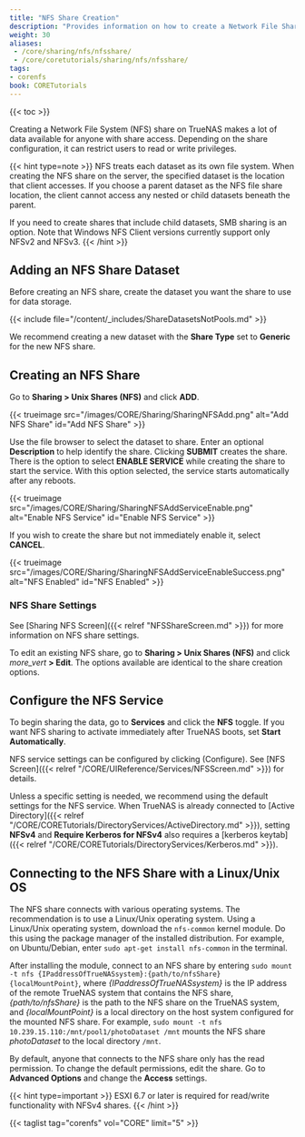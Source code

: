 ```yaml
---
title: "NFS Share Creation"
description: "Provides information on how to create a Network File Share (NFS) on your TrueNAS."
weight: 30
aliases:
 - /core/sharing/nfs/nfsshare/
 - /core/coretutorials/sharing/nfs/nfsshare/
tags:
- corenfs
book: CORETutorials
---
```


{{< toc >}}

Creating a Network File System (NFS) share on TrueNAS makes a lot of data available for anyone with share access.
Depending on the share configuration, it can restrict users to read or write privileges.

{{< hint type=note >}}
NFS treats each dataset as its own file system.
When creating the NFS share on the server, the specified dataset is the location that client accesses.
If you choose a parent dataset as the NFS file share location, the client cannot access any nested or child datasets beneath the parent.

If you need to create shares that include child datasets, SMB sharing is an option.
Note that Windows NFS Client versions currently support only NFSv2 and NFSv3.
{{< /hint >}}

## Adding an NFS Share Dataset

Before creating an NFS share, create the dataset you want the share to use for data storage.

{{< include file="/content/_includes/ShareDatasetsNotPools.md" >}}

We recommend creating a new dataset with the **Share Type** set to **Generic** for the new NFS share.

## Creating an NFS Share

Go to **Sharing > Unix Shares (NFS)** and click **ADD**.

{{< trueimage src="/images/CORE/Sharing/SharingNFSAdd.png" alt="Add NFS Share" id="Add NFS Share" >}}

Use the file browser to select the dataset to share.
Enter an optional **Description** to help identify the share.
Clicking **SUBMIT** creates the share.
There is the option to select **ENABLE SERVICE** while creating the share to start the service.
With this option selected, the service starts automatically after any reboots.

{{< trueimage src="/images/CORE/Sharing/SharingNFSAddServiceEnable.png" alt="Enable NFS Service" id="Enable NFS Service" >}}

If you wish to create the share but not immediately enable it, select **CANCEL**.

{{< trueimage src="/images/CORE/Sharing/SharingNFSAddServiceEnableSuccess.png" alt="NFS Enabled" id="NFS Enabled" >}}

### NFS Share Settings

See [Sharing NFS Screen]({{< relref "NFSShareScreen.md" >}}) for more information on NFS share settings.

To edit an existing NFS share, go to **Sharing > Unix Shares (NFS)** and click <i class="material-icons" aria-hidden="true" title="Options">more_vert</i> **> Edit**.
The options available are identical to the share creation options.

## Configure the NFS Service

To begin sharing the data, go to **Services** and click the **NFS** toggle.
If you want NFS sharing to activate immediately after TrueNAS boots, set **Start Automatically**.

NFS service settings can be configured by clicking <i class="fa fa-pen" aria-hidden="true" title="Configure"></i> (Configure).
See [NFS Screen]({{< relref "/CORE/UIReference/Services/NFSScreen.md" >}}) for details.

Unless a specific setting is needed, we recommend using the default settings for the NFS service.
When TrueNAS is already connected to [Active Directory]({{< relref "/CORE/CORETutorials/DirectoryServices/ActiveDirectory.md" >}}), setting **NFSv4** and **Require Kerberos for NFSv4** also requires a [kerberos keytab]({{< relref "/CORE/CORETutorials/DirectoryServices/Kerberos.md" >}}).

## Connecting to the NFS Share with a Linux/Unix OS

The NFS share connects with various operating systems.
The recommendation is to use a Linux/Unix operating system.
Using a Linux/Unix operating system, download the `nfs-common` kernel module.
Do this using the package manager of the installed distribution.
For example, on Ubuntu/Debian, enter `sudo apt-get install nfs-common` in the terminal.

After installing the module, connect to an NFS share by entering `sudo mount -t nfs {IPaddressOfTrueNASsystem}:{path/to/nfsShare} {localMountPoint}`, where *{IPaddressOfTrueNASsystem}* is the IP address of the remote TrueNAS system that contains the NFS share, *{path/to/nfsShare}* is the path to the NFS share on the TrueNAS system, and *{localMountPoint}* is a local directory on the host system configured for the mounted NFS share.
For example, `sudo mount -t nfs 10.239.15.110:/mnt/pool1/photoDataset /mnt` mounts the NFS share *photoDataset* to the local directory `/mnt`.

By default, anyone that connects to the NFS share only has the read permission.
To change the default permissions, edit the share.
Go to **Advanced Options** and change the **Access** settings.

{{< hint type=important >}}
ESXI 6.7 or later is required for read/write functionality with NFSv4 shares.
{{< /hint >}}

{{< taglist tag="corenfs" vol="CORE" limit="5" >}}
